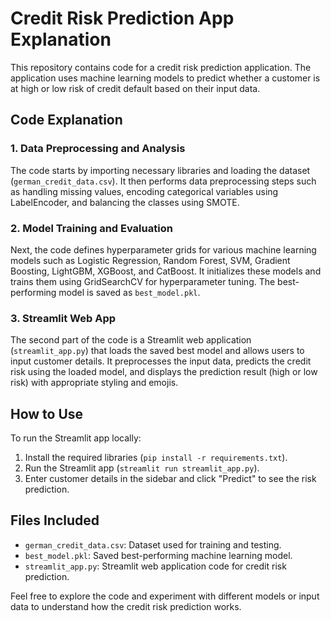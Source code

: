 # Credit Risk Prediction App Explanation

This repository contains code for a credit risk prediction application. The application uses machine learning models to predict whether a customer is at high or low risk of credit default based on their input data.

## Code Explanation

### 1. Data Preprocessing and Analysis

The code starts by importing necessary libraries and loading the dataset (`german_credit_data.csv`). It then performs data preprocessing steps such as handling missing values, encoding categorical variables using LabelEncoder, and balancing the classes using SMOTE.

### 2. Model Training and Evaluation

Next, the code defines hyperparameter grids for various machine learning models such as Logistic Regression, Random Forest, SVM, Gradient Boosting, LightGBM, XGBoost, and CatBoost. It initializes these models and trains them using GridSearchCV for hyperparameter tuning. The best-performing model is saved as `best_model.pkl`.

### 3. Streamlit Web App

The second part of the code is a Streamlit web application (`streamlit_app.py`) that loads the saved best model and allows users to input customer details. It preprocesses the input data, predicts the credit risk using the loaded model, and displays the prediction result (high or low risk) with appropriate styling and emojis.

## How to Use

To run the Streamlit app locally:
1. Install the required libraries (`pip install -r requirements.txt`).
2. Run the Streamlit app (`streamlit run streamlit_app.py`).
3. Enter customer details in the sidebar and click "Predict" to see the risk prediction.

## Files Included

- `german_credit_data.csv`: Dataset used for training and testing.
- `best_model.pkl`: Saved best-performing machine learning model.
- `streamlit_app.py`: Streamlit web application code for credit risk prediction.

Feel free to explore the code and experiment with different models or input data to understand how the credit risk prediction works.
